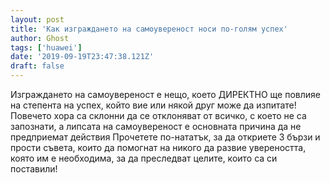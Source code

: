 ```yaml
---
layout: post
title: 'Как изграждането на самоувереност носи по-голям успех'
author: Ghost
tags: ['huawei']
date: '2019-09-19T23:47:38.121Z'
draft: false
---
```


Изграждането на самоувереност е нещо, което ДИРЕКТНО ще повлияе на степента на успех, който вие или някой друг може да изпитате! Повечето хора са склонни да се отклоняват от всичко, с което не са запознати, а липсата на самоувереност е основната причина да не предприемат действия Прочетете по-нататък, за да откриете 3 бързи и прости съвета, които да помогнат на никого да развие увереността, която им е необходима, за да преследват целите, които са си поставили!
